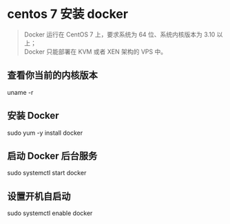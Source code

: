 # centos 7 安装 docker

> Docker 运行在 CentOS 7 上，要求系统为 64 位、系统内核版本为 3.10 以上；  
> Docker 只能部署在 KVM 或者 XEN 架构的 VPS 中。

## 查看你当前的内核版本

uname -r

## 安装 Docker

sudo yum -y install docker

## 启动 Docker 后台服务

sudo systemctl start docker

## 设置开机自启动

sudo systemctl enable docker
